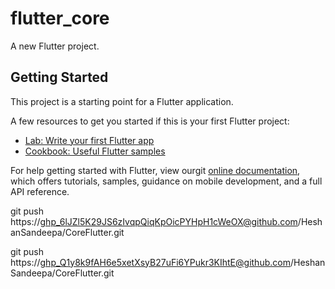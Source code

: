 # flutter_core

A new Flutter project.

## Getting Started

This project is a starting point for a Flutter application.

A few resources to get you started if this is your first Flutter project:

- [Lab: Write your first Flutter app](https://flutter.dev/docs/get-started/codelab)
- [Cookbook: Useful Flutter samples](https://flutter.dev/docs/cookbook)

For help getting started with Flutter, view ourgit
[online documentation](https://flutter.dev/docs), which offers tutorials,
samples, guidance on mobile development, and a full API reference.
  

 

git push https://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@github.com/HeshanSandeepa/CoreFlutter.git

git push https://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@github.com/HeshanSandeepa/CoreFlutter.git